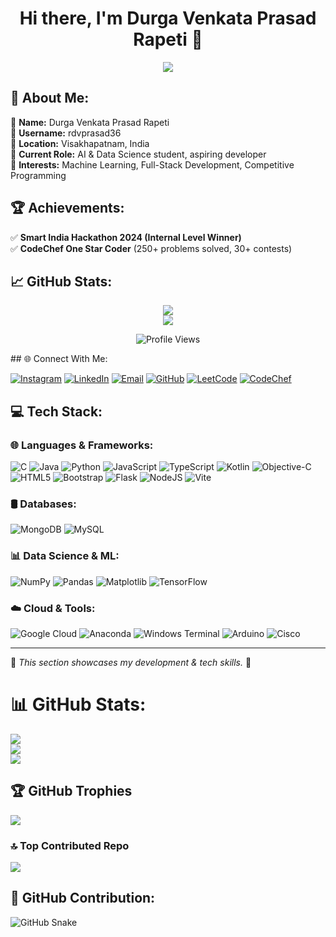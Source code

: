 <!-- Animated Header -->
<h1 align="center">Hi there, I'm Durga Venkata Prasad Rapeti 👋</h1>

<!-- Typing animation -->
<p align="center">
  <img src="https://readme-typing-svg.herokuapp.com?color=%2336BCF7&size=22&center=true&vCenter=true&width=450&lines=AI+%26+Data+Science+Student;Full+Stack+Developer;Competitive+Programmer;Problem+Solver" />
</p>

<!-- About Me Section -->
## 💫 About Me:
🔹 **Name:** Durga Venkata Prasad Rapeti  
🔹 **Username:** rdvprasad36  
🔹 **Location:** Visakhapatnam, India  
🔹 **Current Role:** AI & Data Science student, aspiring developer  
🔹 **Interests:** Machine Learning, Full-Stack Development, Competitive Programming  

## 🏆 Achievements:
✅ **Smart India Hackathon 2024 (Internal Level Winner)**  
✅ **CodeChef One Star Coder** (250+ problems solved, 30+ contests)  
<!-- Animated GitHub Stats -->
## 📈 GitHub Stats:
<p align="center">
  <img src="https://github-readme-stats.vercel.app/api?username=rdvprasad36&theme=dark&hide_border=false&include_all_commits=true&count_private=true" />
  <br>
  <img src="https://github-readme-streak-stats.herokuapp.com/?user=rdvprasad36&theme=dark&hide_border=false" />
</p>

<!-- Animated Visitors Count -->
<p align="center">
  <img src="https://komarev.com/ghpvc/?username=rdvprasad36&label=Profile+Views&color=blue&style=plastic" alt="Profile Views" />
</p>
## 🌐 Connect With Me:

[![Instagram](https://img.shields.io/badge/Instagram-%23E4405F.svg?logo=Instagram&logoColor=white)](https://instagram.com/_rdv_prasad__) 
[![LinkedIn](https://img.shields.io/badge/LinkedIn-%230077B5.svg?logo=linkedin&logoColor=white)](https://www.linkedin.com/in/durga-venkata-prasad-rapeti-b154022b7) 
[![Email](https://img.shields.io/badge/Email-D14836?logo=gmail&logoColor=white)](mailto:rdvprasad36@gmail.com) 
[![GitHub](https://img.shields.io/badge/GitHub-181717?logo=github&logoColor=white)](https://github.com/rdvprasad36) 
[![LeetCode](https://img.shields.io/badge/LeetCode-orange?style=flat&logo=leetcode)](https://leetcode.com/rdvprasad36) 
[![CodeChef](https://img.shields.io/badge/CodeChef-brown?style=flat&logo=codechef)](https://www.codechef.com/users/rdvprasad36) 

## 💻 Tech Stack:

### 🌐 Languages & Frameworks:
![C](https://img.shields.io/badge/c-%2300599C.svg?style=for-the-badge&logo=c&logoColor=white)
![Java](https://img.shields.io/badge/java-%23ED8B00.svg?style=for-the-badge&logo=openjdk&logoColor=white)
![Python](https://img.shields.io/badge/python-3670A0?style=for-the-badge&logo=python&logoColor=ffdd54)
![JavaScript](https://img.shields.io/badge/javascript-%23323330.svg?style=for-the-badge&logo=javascript&logoColor=%23F7DF1E)
![TypeScript](https://img.shields.io/badge/typescript-%23007ACC.svg?style=for-the-badge&logo=typescript&logoColor=white)
![Kotlin](https://img.shields.io/badge/kotlin-%237F52FF.svg?style=for-the-badge&logo=kotlin&logoColor=white)
![Objective-C](https://img.shields.io/badge/OBJECTIVE--C-%233A95E3.svg?style=for-the-badge&logo=apple&logoColor=white)
![HTML5](https://img.shields.io/badge/html5-%23E34F26.svg?style=for-the-badge&logo=html5&logoColor=white)
![Bootstrap](https://img.shields.io/badge/bootstrap-%238511FA.svg?style=for-the-badge&logo=bootstrap&logoColor=white)
![Flask](https://img.shields.io/badge/flask-%23000.svg?style=for-the-badge&logo=flask&logoColor=white)
![NodeJS](https://img.shields.io/badge/node.js-6DA55F?style=for-the-badge&logo=node.js&logoColor=white)
![Vite](https://img.shields.io/badge/vite-%23646CFF.svg?style=for-the-badge&logo=vite&logoColor=white)

### 🛢️ Databases:
![MongoDB](https://img.shields.io/badge/MongoDB-%234ea94b.svg?style=for-the-badge&logo=mongodb&logoColor=white)
![MySQL](https://img.shields.io/badge/mysql-4479A1.svg?style=for-the-badge&logo=mysql&logoColor=white)

### 📊 Data Science & ML:
![NumPy](https://img.shields.io/badge/numpy-%23013243.svg?style=for-the-badge&logo=numpy&logoColor=white)
![Pandas](https://img.shields.io/badge/pandas-%23150458.svg?style=for-the-badge&logo=pandas&logoColor=white)
![Matplotlib](https://img.shields.io/badge/Matplotlib-%23ffffff.svg?style=for-the-badge&logo=Matplotlib&logoColor=black)
![TensorFlow](https://img.shields.io/badge/TensorFlow-%23FF6F00.svg?style=for-the-badge&logo=TensorFlow&logoColor=white)

### ☁️ Cloud & Tools:
![Google Cloud](https://img.shields.io/badge/GoogleCloud-%234285F4.svg?style=for-the-badge&logo=google-cloud&logoColor=white)
![Anaconda](https://img.shields.io/badge/Anaconda-%2344A833.svg?style=for-the-badge&logo=anaconda&logoColor=white)
![Windows Terminal](https://img.shields.io/badge/Windows%20Terminal-%234D4D4D.svg?style=for-the-badge&logo=windows-terminal&logoColor=white)
![Arduino](https://img.shields.io/badge/-Arduino-00979D?style=for-the-badge&logo=Arduino&logoColor=white)
![Cisco](https://img.shields.io/badge/cisco-%23049fd9.svg?style=for-the-badge&logo=cisco&logoColor=black)

---

🔹 *This section showcases my development & tech skills.* 🚀  

# 📊 GitHub Stats:
![](https://github-readme-stats.vercel.app/api?username=Rdvprasad36&theme=dark&hide_border=false&include_all_commits=true&count_private=true)<br/>
![](https://nirzak-streak-stats.vercel.app/?user=Rdvprasad36&theme=dark&hide_border=false)<br/>
![](https://github-readme-stats.vercel.app/api/top-langs/?username=Rdvprasad36&theme=dark&hide_border=false&include_all_commits=true&count_private=true&layout=compact)

## 🏆 GitHub Trophies
![](https://github-profile-trophy.vercel.app/?username=Rdvprasad36&theme=radical&no-frame=false&no-bg=false&margin-w=4)

### 🔝 Top Contributed Repo
![](https://github-contributor-stats.vercel.app/api?username=Rdvprasad36&limit=5&theme=radical&combine_all_yearly_contributions=true)


## 🐍 GitHub Contribution:
![GitHub Snake](https://github.com/Rdvprasad36/Rdvprasad36/blob/output/github-snake.svg)


